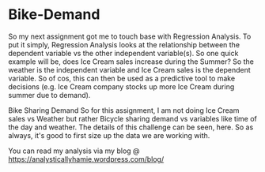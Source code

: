 # Bike-Demand
So my next assignment got me to touch base with Regression Analysis. To put it simply, Regression Analysis looks at the relationship between the dependent variable vs the other independent variable(s). So one quick example will be, does Ice Cream sales increase during the Summer? So the weather is the independent variable and Ice Cream sales is the dependent variable. So of cos, this can then be used as a predictive tool to make decisions (e.g. Ice Cream company stocks up more Ice Cream during summer due to demand).

Bike Sharing Demand
So for this assignment, I am not doing Ice Cream sales vs Weather but rather Bicycle sharing demand vs variables like time of the day and weather. The details of this challenge can be seen, here. So as always, it's good to first size up the data we are working with.

You can read my analysis via my blog @ https://analysticallyhamie.wordpress.com/blog/

